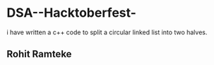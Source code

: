 # DSA--Hacktoberfest-
i have written a c++ code to split a circular linked list into two halves. 

## Rohit Ramteke
